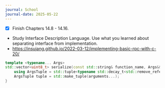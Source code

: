 ```yaml
---
journal: School
journal-date: 2025-05-22
---
```

- [x] Finish Chapters 14.8 - 14.16. 
- Study Interface Description Language. Use what you learned about separating interface from implementation. 
- https://insujang.github.io/2022-03-12/implementing-basic-rpc-with-c-20/
```cpp
template <typename... Args>
std::vector<uint8_t> serialize(const std::string& function_name, Args&&... arguments) {
    using ArgsTuple = std::tuple<typename std::decay_t<std::remove_reference_v<Args>>...>;
    ArgsTuple tuple = std::make_tuple(arguments...);
}

``` 